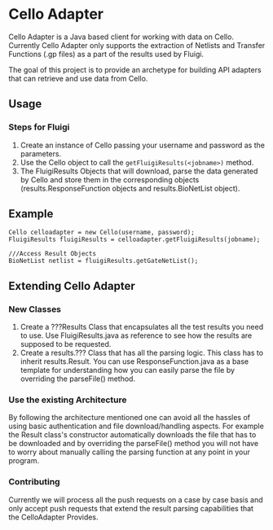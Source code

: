 # Cello Adapter

Cello Adapter is a Java based client for working with data on Cello. Currently Cello Adapter only supports the extraction of Netlists and 
Transfer Functions (.gp files) as a part of the results used by Fluigi. 

The goal of this project is to provide an archetype for building API adapters that can retrieve and use data from Cello.

## Usage

### Steps for Fluigi

1. Create an instance of Cello passing your username and password as the parameters.
1. Use the Cello object to call the `getFluigiResults(<jobname>)` method.
1. The FluigiResults Objects that will download, parse the data generated by Cello and store them in the corresponding objects (results.ResponseFunction objects and results.BioNetList object).

## Example

```
Cello celloadapter = new Cello(username, password);
FluigiResults fluigiResults = celloadapter.getFluigiResults(jobname);

///Access Result Objects
BioNetList netlist = fluigiResults.getGateNetList();

```

## Extending Cello Adapter

### New Classes

1. Create a ???Results Class that encapsulates all the test results you need to use. Use FluigiResults.java as reference to see how the results are supposed to be requested.
1. Create a results.??? Class that has all the parsing logic. This class has to inherit results.Result. You can use ResponseFunction.java as a base template for understanding how you can easily parse the file by overriding the parseFile() method.

### Use the existing Architecture

By following the architecture mentioned one can avoid all the hassles of using basic authentication and file download/handling aspects. For example the Result class's constructor automatically downloads the file that has to be downloaded and by overriding the parseFile() method you will not have to worry about manually calling the parsing function at any point in your program.

### Contributing

Currently we will process all the push requests on a case by case basis and only accept push requests that extend the result parsing capabilities that the CelloAdapter Provides.

